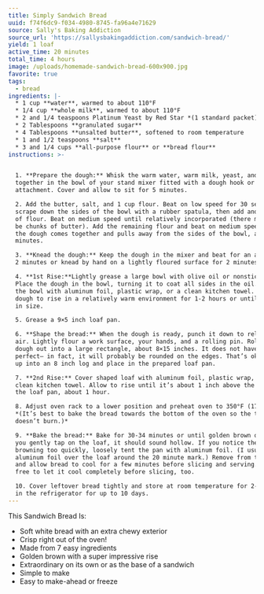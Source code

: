 ```yaml
---
title: Simply Sandwich Bread
uuid: f74f6dc9-f034-4980-8745-fa96a4e71629
source: Sally's Baking Addiction
source_url: 'https://sallysbakingaddiction.com/sandwich-bread/'
yield: 1 loaf
active_time: 20 minutes
total_time: 4 hours
image: /uploads/homemade-sandwich-bread-600x900.jpg
favorite: true
tags:
  - bread
ingredients: |-
  * 1 cup **water**, warmed to about 110°F
  * 1/4 cup **whole milk**, warmed to about 110°F
  * 2 and 1/4 teaspoons Platinum Yeast by Red Star *(1 standard packet)*
  * 2 Tablespoons **granulated sugar**
  * 4 Tablespoons **unsalted butter**, softened to room temperature
  * 1 and 1/2 teaspoons **salt**
  * 3 and 1/4 cups **all-purpose flour** or **bread flour**
instructions: >-


  1. **Prepare the dough:** Whisk the warm water, warm milk, yeast, and sugar
  together in the bowl of your stand mixer fitted with a dough hook or paddle
  attachment. Cover and allow to sit for 5 minutes.

  2. Add the butter, salt, and 1 cup flour. Beat on low speed for 30 seconds,
  scrape down the sides of the bowl with a rubber spatula, then add another cup
  of flour. Beat on medium speed until relatively incorporated (there may still
  be chunks of butter). Add the remaining flour and beat on medium speed until
  the dough comes together and pulls away from the sides of the bowl, about 2
  minutes.

  3. **Knead the dough:** Keep the dough in the mixer and beat for an additional
  2 minutes or knead by hand on a lightly floured surface for 2 minutes. 

  4. **1st Rise:**Lightly grease a large bowl with olive oil or nonstick spray.
  Place the dough in the bowl, turning it to coat all sides in the oil. Cover
  the bowl with aluminum foil, plastic wrap, or a clean kitchen towel. Allow the
  dough to rise in a relatively warm environment for 1-2 hours or until double
  in size. 

  5. Grease a 9×5 inch loaf pan.

  6. **Shape the bread:** When the dough is ready, punch it down to release the
  air. Lightly flour a work surface, your hands, and a rolling pin. Roll the
  dough out into a large rectangle, about 8×15 inches. It does not have to be
  perfect– in fact, it will probably be rounded on the edges. That’s ok! Roll it
  up into an 8 inch log and place in the prepared loaf pan.

  7. **2nd Rise:** Cover shaped loaf with aluminum foil, plastic wrap, or a
  clean kitchen towel. Allow to rise until it’s about 1 inch above the top of
  the loaf pan, about 1 hour. 

  8. Adjust oven rack to a lower position and preheat oven to 350°F (177°C).
  *(It’s best to bake the bread towards the bottom of the oven so the top
  doesn’t burn.)*

  9. **Bake the bread:** Bake for 30-34 minutes or until golden brown on top. If
  you gently tap on the loaf, it should sound hollow. If you notice the top
  browning too quickly, loosely tent the pan with aluminum foil. (I usually add
  aluminum foil over the loaf around the 20 minute mark.) Remove from the oven
  and allow bread to cool for a few minutes before slicing and serving. Feel
  free to let it cool completely before slicing, too.

  10. Cover leftover bread tightly and store at room temperature for 2-3 days or
  in the refrigerator for up to 10 days.
---
```

This Sandwich Bread Is:

* Soft white bread with an extra chewy exterior
* Crisp right out of the oven!
* Made from 7 easy ingredients
* Golden brown with a super impressive rise
* Extraordinary on its own or as the base of a sandwich
* Simple to make
* Easy to make-ahead or freeze
